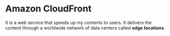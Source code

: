 # Amazon CloudFront

It is a web service that speeds up my contents to users.
It delivers the content through a worldwide network of data centers called **edge locations**.